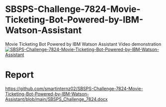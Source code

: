 # SBSPS-Challenge-7824-Movie-Ticketing-Bot-Powered-by-IBM-Watson-Assistant
Movie Ticketing Bot Powered by IBM Watson Assistant
Video demonstration
[![SBSPS-Challenge-7824-Movie-Ticketing-Bot-Powered-by-IBM-Watson-Assistant](https://img.youtube.com/vi/https://youtu.be/gnV25vJN2xs)](https://www.youtube.com/watch?v=gnV25vJN2xs)
# Report
https://github.com/smartinternz02/SBSPS-Challenge-7824-Movie-Ticketing-Bot-Powered-by-IBM-Watson-Assistant/blob/main/SBSPS_Challenge_7824.docx
